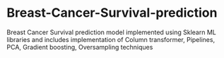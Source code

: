 # Breast-Cancer-Survival-prediction
Breast Cancer Survival prediction model implemented using Sklearn ML libraries and includes implementation of Column transformer, Pipelines, PCA, Gradient boosting, Oversampling techniques
